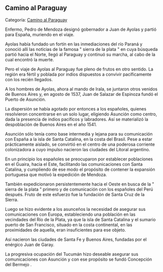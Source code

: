 ## Camino al Paraguay

Categoría: [Camino al Paraguay](http://descubrircorrientes.com.ar/2012/index.php/3159-historia-desde-el-origen-hasta-1814/tierra-argentina-1492-1588/la-ocupacion-de-la-tierra/corriente-del-atlantico-ocupacion-del-rio-de-la-plata/camino-al-paraguay)

Enfermo, Pedro de Mendoza designó gobernador a Juan de Ayolas y partió para España, muriendo en el viaje.

Ayolas había fundado un fortín en las inmediaciones del río Paraná y conoció allí las noticias de la famosa " sierra de la plata " en cuya búsqueda partió hacia el Norte, llegó al Paraguay y continuó su marcha, al cabo de la cual encontró la muerte.

Pero el viaje de Ayolas al Paraguay fue pleno de frutos en otro sentido. La región era fértil y poblada por indios dispuestos a convivir pacíficamente con los recién llegados.

A los hombres de Ayolas, ahora al mando de Irala, se juntaron otros venidos de Buenos Aires y, en agosto de 1537, Juan de Salazar de Espinoza fundó el Puerto de Asunción.

La dispersión se había agotado por entonces a los españoles, quienes resolvieron concentrarse en un solo lugar, eligiendo Asunción como centro, dada la presencia de indios pacíficos y labradores. Así se materializó la despoblación de Buenos Aires en el año 1541.

Asunción sólo tenía como base intermedia y lejana para su comunicación con España a la isla de Santa Catalina, en la costa del Brasil. Pese a estar prácticamente aislado, se convirtió en el centro de una poderosa corriente colonizadora a cuyo impulso nacieron las ciudades del Litoral argentino.

En un principio los españoles se preocuparon por establecer poblaciones en el Guaira, hacia el Este, facilitando las comunicaciones con Santa Catalina, y cumpliendo de ese modo el propósito de contener la expansión portuguesa que motivó la expedición de Mendoza.

También expedicionaron persistentemente hacia el Oeste en busca de la " sierra de la plata " primero y de comunicación con los españoles del Perú después. Fruto de este esfuerzo fue la fundación de Santa Cruz de la Sierra.

Luego se hizo evidente a los asunceños la necesidad de asegurar sus comunicaciones con Europa, estableciendo una población en las vecindades del Río de la Plata, ya que la isla de Santa Catalina y el sumario puerto de San Francisco, situado en la costa continental, en las proximidades de aquella, eran insuficientes para ese objeto.

Así nacieron las ciudades de Santa Fe y Buenos Aires, fundadas por el enérgico Juan de Garay.

La progresiva ocupación del Tucumán hizo deseable asegurar sus comunicaciones con Asunción y con ese propósito se fundó Concepción del Bermejo .
